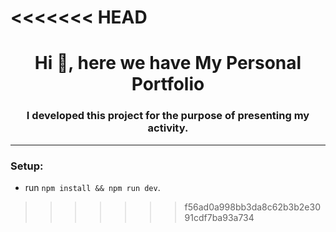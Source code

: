 <<<<<<< HEAD
=======
<h1 align="center">Hi 👋, here we have My Personal Portfolio</h1>
<h3 align="center">I developed this project for the purpose of presenting my activity.</h3>

---

<h3 align="left">Setup:</h3>

- run `npm install && npm run dev`.
>>>>>>> f56ad0a998bb3da8c62b3b2e3091cdf7ba93a734
